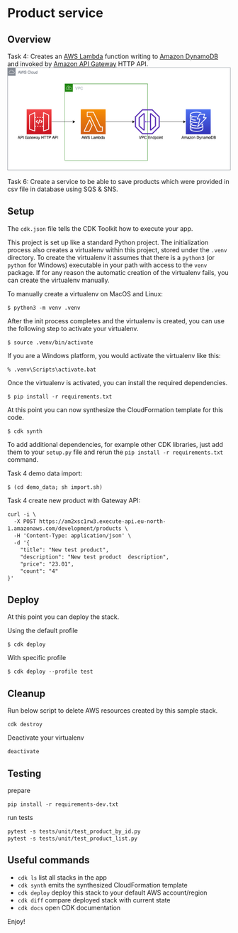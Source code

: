 
# Product service


## Overview

Task 4: Creates an [AWS Lambda](https://aws.amazon.com/lambda/) function writing to [Amazon DynamoDB](https://aws.amazon.com/dynamodb/) and invoked by [Amazon API Gateway](https://aws.amazon.com/api-gateway/) HTTP API.  
![architecture](docs/architecture.png)

Task 6: Create a service to be able to save products which were provided in csv file in database using SQS & SNS.

## Setup

The `cdk.json` file tells the CDK Toolkit how to execute your app.

This project is set up like a standard Python project.  The initialization
process also creates a virtualenv within this project, stored under the `.venv`
directory.  To create the virtualenv it assumes that there is a `python3`
(or `python` for Windows) executable in your path with access to the `venv`
package. If for any reason the automatic creation of the virtualenv fails,
you can create the virtualenv manually.

To manually create a virtualenv on MacOS and Linux:

```
$ python3 -m venv .venv
```

After the init process completes and the virtualenv is created, you can use the following
step to activate your virtualenv.

```
$ source .venv/bin/activate
```

If you are a Windows platform, you would activate the virtualenv like this:

```
% .venv\Scripts\activate.bat
```

Once the virtualenv is activated, you can install the required dependencies.

```
$ pip install -r requirements.txt
```

At this point you can now synthesize the CloudFormation template for this code.

```
$ cdk synth
```

To add additional dependencies, for example other CDK libraries, just add
them to your `setup.py` file and rerun the `pip install -r requirements.txt`
command.

Task 4 demo data import:

```
$ (cd demo_data; sh import.sh)
```

Task 4 create new product with Gateway API:
```
curl -i \
  -X POST https://am2xsc1rw3.execute-api.eu-north-1.amazonaws.com/development/products \
  -H 'Content-Type: application/json' \
  -d '{
    "title": "New test product",
    "description": "New test product  description",
    "price": "23.01",
    "count": "4"
}'
```

## Deploy
At this point you can deploy the stack. 

Using the default profile

```
$ cdk deploy
```

With specific profile

```
$ cdk deploy --profile test
```


## Cleanup 
Run below script to delete AWS resources created by this sample stack.
```
cdk destroy
```
Deactivate your virtualenv
```
deactivate
```

## Testing

prepare
```
pip install -r requirements-dev.txt 
```
run tests
```
pytest -s tests/unit/test_product_by_id.py
pytest -s tests/unit/test_product_list.py
```

## Useful commands

 * `cdk ls`          list all stacks in the app
 * `cdk synth`       emits the synthesized CloudFormation template
 * `cdk deploy`      deploy this stack to your default AWS account/region
 * `cdk diff`        compare deployed stack with current state
 * `cdk docs`        open CDK documentation

Enjoy!
